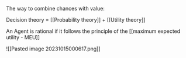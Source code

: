 The way to combine chances with value:

Decision theory = [[Probability theory]] + [[Utility theory]]

An Agent is rational if it follows the principle of the [[maximum expected utility - MEU]]

![[Pasted image 20231015000617.png]]